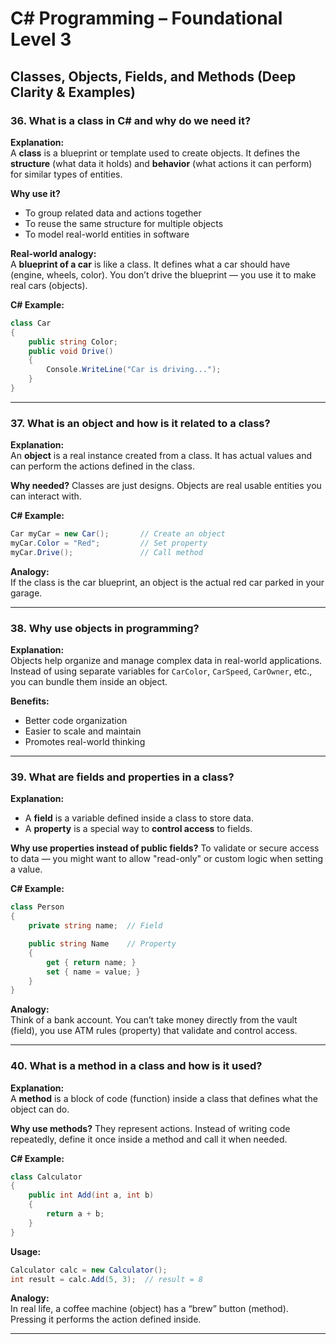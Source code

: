 # C# Programming – Foundational Level 3

## Classes, Objects, Fields, and Methods (Deep Clarity & Examples)


### 36. What is a class in C# and why do we need it?

**Explanation:**  
A **class** is a blueprint or template used to create objects. It defines the **structure** (what data it holds) and **behavior** (what actions it can perform) for similar types of entities.

**Why use it?**
- To group related data and actions together
- To reuse the same structure for multiple objects
- To model real-world entities in software

**Real-world analogy:**  
A **blueprint of a car** is like a class. It defines what a car should have (engine, wheels, color). You don’t drive the blueprint — you use it to make real cars (objects).

**C# Example:**
```csharp
class Car
{
    public string Color;
    public void Drive()
    {
        Console.WriteLine("Car is driving...");
    }
}
```

---

### 37. What is an object and how is it related to a class?

**Explanation:**  
An **object** is a real instance created from a class. It has actual values and can perform the actions defined in the class.

**Why needed?**
Classes are just designs. Objects are real usable entities you can interact with.

**C# Example:**
```csharp
Car myCar = new Car();       // Create an object
myCar.Color = "Red";         // Set property
myCar.Drive();               // Call method
```

**Analogy:**  
If the class is the car blueprint, an object is the actual red car parked in your garage.

---

### 38. Why use objects in programming?

**Explanation:**  
Objects help organize and manage complex data in real-world applications. Instead of using separate variables for `CarColor`, `CarSpeed`, `CarOwner`, etc., you can bundle them inside an object.

**Benefits:**
- Better code organization
- Easier to scale and maintain
- Promotes real-world thinking

---

### 39. What are fields and properties in a class?

**Explanation:**
- A **field** is a variable defined inside a class to store data.
- A **property** is a special way to **control access** to fields.

**Why use properties instead of public fields?**
To validate or secure access to data — you might want to allow "read-only" or custom logic when setting a value.

**C# Example:**
```csharp
class Person
{
    private string name;  // Field

    public string Name    // Property
    {
        get { return name; }
        set { name = value; }
    }
}
```

**Analogy:**  
Think of a bank account. You can’t take money directly from the vault (field), you use ATM rules (property) that validate and control access.

---

### 40. What is a method in a class and how is it used?

**Explanation:**  
A **method** is a block of code (function) inside a class that defines what the object can do.

**Why use methods?**
They represent actions. Instead of writing code repeatedly, define it once inside a method and call it when needed.

**C# Example:**
```csharp
class Calculator
{
    public int Add(int a, int b)
    {
        return a + b;
    }
}
```

**Usage:**
```csharp
Calculator calc = new Calculator();
int result = calc.Add(5, 3);  // result = 8
```

**Analogy:**  
In real life, a coffee machine (object) has a “brew” button (method). Pressing it performs the action defined inside.

---
